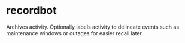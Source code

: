 # recordbot
Archives activity. Optionally labels activity to delineate events such as maintenance windows or outages for easier recall later.

